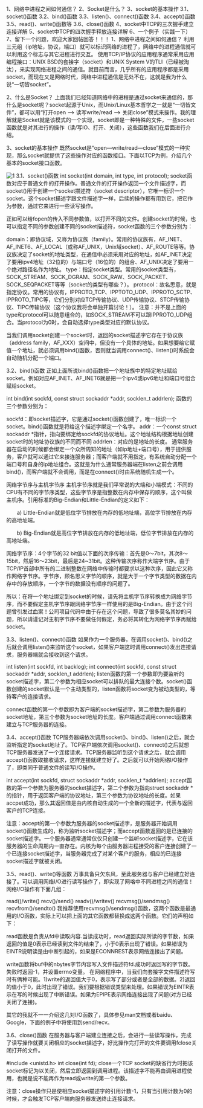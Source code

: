 

1、网络中进程之间如何通信？
2、Socket是什么？
3、socket的基本操作
3.1、socket()函数
3.2、bind()函数
3.3、listen()、connect()函数
3.4、accept()函数
3.5、read()、write()函数等
3.6、close()函数
4、socket中TCP的三次握手建立连接详解
5、socket中TCP的四次握手释放连接详解
6、一个例子（实践一下）
7、留下一个问题，欢迎大家回帖回答！！！
1、网络中进程之间如何通信？
利用三元组（ip地址，协议，端口）就可以标识网络的进程了，网络中的进程通信就可以利用这个标志与其它进程进行交互。
使用TCP/IP协议的应用程序通常采用应用编程接口：UNIX  BSD的套接字（socket）和UNIX System V的TLI（已经被淘汰），来实现网络进程之间的通信。就目前而言，几乎所有的应用程序都是采用socket，而现在又是网络时代，网络中进程通信是无处不在，这就是我为什么说“一切皆socket”。

2、什么是Socket？
上面我们已经知道网络中的进程是通过socket来通信的，那什么是socket呢？socket起源于Unix，而Unix/Linux基本哲学之一就是“一切皆文件”，都可以用“打开open –> 读写write/read –> 关闭close”模式来操作。我的理解就是Socket就是该模式的一个实现，socket即是一种特殊的文件，一些socket函数就是对其进行的操作（读/写IO、打开、关闭），这些函数我们在后面进行介绍。

3、socket的基本操作
既然socket是“open—write/read—close”模式的一种实现，那么socket就提供了这些操作对应的函数接口。下面以TCP为例，介绍几个基本的socket接口函数。

![1](https://www.yuque.com/api/filetransfer/images?url=https%3A%2F%2Fraw.githubusercontent.com%2Fhuihut%2Finterview%2Fmaster%2Fimages%2Fsocket%25E5%25AE%25A2%25E6%2588%25B7%25E7%25AB%25AF%25E6%259C%258D%25E5%258A%25A1%25E5%2599%25A8%25E9%2580%259A%25E8%25AE%25AF.jpg&sign=f49af385aa0d1c9694830dcda129d9dd62c599667d9ebb66ba270b2ad2649610)
3.1、socket()函数
int socket(int domain, int type, int protocol);
socket函数对应于普通文件的打开操作。普通文件的打开操作返回一个文件描述字，而socket()用于创建一个socket描述符（socket descriptor），它唯一标识一个socket。这个socket描述字跟文件描述字一样，后续的操作都有用到它，把它作为参数，通过它来进行一些读写操作。

正如可以给fopen的传入不同参数值，以打开不同的文件。创建socket的时候，也可以指定不同的参数创建不同的socket描述符，socket函数的三个参数分别为：

domain：即协议域，又称为协议族（family）。常用的协议族有，AF_INET、AF_INET6、AF_LOCAL（或称AF_UNIX，Unix域socket）、AF_ROUTE等等。协议族决定了socket的地址类型，在通信中必须采用对应的地址，如AF_INET决定了要用ipv4地址（32位的）与端口号（16位的）的组合、AF_UNIX决定了要用一个绝对路径名作为地址。
type：指定socket类型。常用的socket类型有，SOCK_STREAM、SOCK_DGRAM、SOCK_RAW、SOCK_PACKET、SOCK_SEQPACKET等等（socket的类型有哪些？）。
protocol：故名思意，就是指定协议。常用的协议有，IPPROTO_TCP、IPPTOTO_UDP、IPPROTO_SCTP、IPPROTO_TIPC等，它们分别对应TCP传输协议、UDP传输协议、STCP传输协议、TIPC传输协议（这个协议我将会单独开篇讨论！）。
注意：并不是上面的type和protocol可以随意组合的，如SOCK_STREAM不可以跟IPPROTO_UDP组合。当protocol为0时，会自动选择type类型对应的默认协议。

当我们调用socket创建一个socket时，返回的socket描述字它存在于协议族（address family，AF_XXX）空间中，但没有一个具体的地址。如果想要给它赋值一个地址，就必须调用bind()函数，否则就当调用connect()、listen()时系统会自动随机分配一个端口。

3.2、bind()函数
正如上面所说bind()函数把一个地址族中的特定地址赋给socket。例如对应AF_INET、AF_INET6就是把一个ipv4或ipv6地址和端口号组合赋给socket。

int bind(int sockfd, const struct sockaddr *addr, socklen_t addrlen);
函数的三个参数分别为：

sockfd：即socket描述字，它是通过socket()函数创建了，唯一标识一个socket。bind()函数就是将给这个描述字绑定一个名字。
addr：一个const struct sockaddr *指针，指向要绑定给sockfd的协议地址。这个地址结构根据地址创建socket时的地址协议族的不同而不同
addrlen：对应的是地址的长度。
通常服务器在启动的时候都会绑定一个众所周知的地址（如ip地址+端口号），用于提供服务，客户就可以通过它来接连服务器；而客户端就不用指定，有系统自动分配一个端口号和自身的ip地址组合。这就是为什么通常服务器端在listen之前会调用bind()，而客户端就不会调用，而是在connect()时由系统随机生成一个。

网络字节序与主机字节序
主机字节序就是我们平常说的大端和小端模式：不同的CPU有不同的字节序类型，这些字节序是指整数在内存中保存的顺序，这个叫做主机序。引用标准的Big-Endian和Little-Endian的定义如下：

　　a) Little-Endian就是低位字节排放在内存的低地址端，高位字节排放在内存的高地址端。

　　b) Big-Endian就是高位字节排放在内存的低地址端，低位字节排放在内存的高地址端。

网络字节序：4个字节的32 bit值以下面的次序传输：首先是0～7bit，其次8～15bit，然后16～23bit，最后是24~31bit。这种传输次序称作大端字节序。由于TCP/IP首部中所有的二进制整数在网络中传输时都要求以这种次序，因此它又称作网络字节序。字节序，顾名思义字节的顺序，就是大于一个字节类型的数据在内存中的存放顺序，一个字节的数据没有顺序的问题了。

所以：在将一个地址绑定到socket的时候，请先将主机字节序转换成为网络字节序，而不要假定主机字节序跟网络字节序一样使用的是Big-Endian。由于这个问题曾引发过血案！公司项目代码中由于存在这个问题，导致了很多莫名其妙的问题，所以请谨记对主机字节序不要做任何假定，务必将其转化为网络字节序再赋给socket。

3.3、listen()、connect()函数
如果作为一个服务器，在调用socket()、bind()之后就会调用listen()来监听这个socket，如果客户端这时调用connect()发出连接请求，服务器端就会接收到这个请求。

int listen(int sockfd, int backlog);
int connect(int sockfd, const struct sockaddr *addr, socklen_t addrlen);
listen函数的第一个参数即为要监听的socket描述字，第二个参数为相应socket可以排队的最大连接个数。socket()函数创建的socket默认是一个主动类型的，listen函数将socket变为被动类型的，等待客户的连接请求。

connect函数的第一个参数即为客户端的socket描述字，第二参数为服务器的socket地址，第三个参数为socket地址的长度。客户端通过调用connect函数来建立与TCP服务器的连接。

3.4、accept()函数
TCP服务器端依次调用socket()、bind()、listen()之后，就会监听指定的socket地址了。TCP客户端依次调用socket()、connect()之后就想TCP服务器发送了一个连接请求。TCP服务器监听到这个请求之后，就会调用accept()函数取接收请求，这样连接就建立好了。之后就可以开始网络I/O操作了，即类同于普通文件的读写I/O操作。

int accept(int sockfd, struct sockaddr *addr, socklen_t *addrlen);
accept函数的第一个参数为服务器的socket描述字，第二个参数为指向struct sockaddr *的指针，用于返回客户端的协议地址，第三个参数为协议地址的长度。如果accpet成功，那么其返回值是由内核自动生成的一个全新的描述字，代表与返回客户的TCP连接。

注意：accept的第一个参数为服务器的socket描述字，是服务器开始调用socket()函数生成的，称为监听socket描述字；而accept函数返回的是已连接的socket描述字。一个服务器通常通常仅仅只创建一个监听socket描述字，它在该服务器的生命周期内一直存在。内核为每个由服务器进程接受的客户连接创建了一个已连接socket描述字，当服务器完成了对某个客户的服务，相应的已连接socket描述字就被关闭。

3.5、read()、write()等函数
万事具备只欠东风，至此服务器与客户已经建立好连接了。可以调用网络I/O进行读写操作了，即实现了网咯中不同进程之间的通信！网络I/O操作有下面几组：

read()/write()
recv()/send()
readv()/writev()
recvmsg()/sendmsg()
recvfrom()/sendto()
我推荐使用recvmsg()/sendmsg()函数，这两个函数是最通用的I/O函数，实际上可以把上面的其它函数都替换成这两个函数。它们的声明如下：

read函数是负责从fd中读取内容.当读成功时，read返回实际所读的字节数，如果返回的值是0表示已经读到文件的结束了，小于0表示出现了错误。如果错误为EINTR说明读是由中断引起的，如果是ECONNREST表示网络连接出了问题。

write函数将buf中的nbytes字节内容写入文件描述符fd.成功时返回写的字节数。失败时返回-1，并设置errno变量。 在网络程序中，当我们向套接字文件描述符写时有俩种可能。1)write的返回值大于0，表示写了部分或者是全部的数据。2)返回的值小于0，此时出现了错误。我们要根据错误类型来处理。如果错误为EINTR表示在写的时候出现了中断错误。如果为EPIPE表示网络连接出现了问题(对方已经关闭了连接)。

其它的我就不一一介绍这几对I/O函数了，具体参见man文档或者baidu、Google，下面的例子中将使用到send/recv。

3.6、close()函数
在服务器与客户端建立连接之后，会进行一些读写操作，完成了读写操作就要关闭相应的socket描述字，好比操作完打开的文件要调用fclose关闭打开的文件。

#include <unistd.h>
int close(int fd);
close一个TCP socket的缺省行为时把该socket标记为以关闭，然后立即返回到调用进程。该描述字不能再由调用进程使用，也就是说不能再作为read或write的第一个参数。

注意：close操作只是使相应socket描述字的引用计数-1，只有当引用计数为0的时候，才会触发TCP客户端向服务器发送终止连接请求。